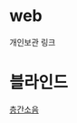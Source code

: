 # web
개인보관 링크

# 블라인드
[층간소음](https://www.teamblind.com/kr/post/%EC%97%AD%EC%8B%9C-%EB%AF%B8%EC%B9%9C%EB%86%88%ED%95%9C%ED%85%8C%EB%8A%94-%EB%8D%94-%EB%AF%B8%EC%B3%90%EC%A4%98%EC%95%BC%EB%8F%BC-OQwxQDAD)

